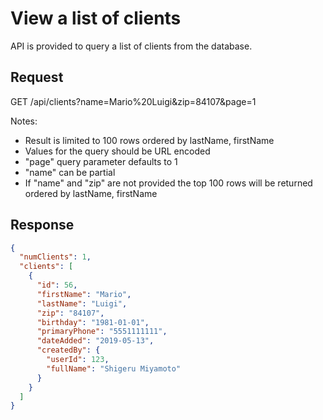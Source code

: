 # View a list of clients

API is provided to query a list of clients from the database.

## Request

GET /api/clients?name=Mario%20Luigi&zip=84107&page=1

Notes:

- Result is limited to 100 rows ordered by lastName, firstName
- Values for the query should be URL encoded
- "page" query parameter defaults to 1
- "name" can be partial
- If "name" and "zip" are not provided the top 100 rows will be returned ordered by lastName, firstName

## Response

```json
{
  "numClients": 1,
  "clients": [
    {
      "id": 56,
      "firstName": "Mario",
      "lastName": "Luigi",
      "zip": "84107",
      "birthday": "1981-01-01",
      "primaryPhone": "5551111111",
      "dateAdded": "2019-05-13",
      "createdBy": {
        "userId": 123,
        "fullName": "Shigeru Miyamoto"
      }
    }
  ]
}
```
